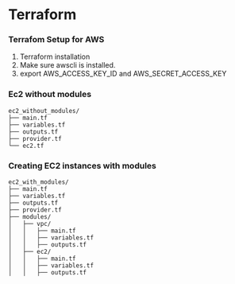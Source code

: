 # Terraform

### Terrafom Setup for AWS 
1. Terraform installation
2. Make sure awscli is installed.
3. export AWS_ACCESS_KEY_ID and AWS_SECRET_ACCESS_KEY

### Ec2 without modules

    ec2_without_modules/
    ├── main.tf
    ├── variables.tf
    ├── outputs.tf
    ├── provider.tf
    └── ec2.tf

### Creating EC2 instances with modules

    ec2_with_modules/
    ├── main.tf
    ├── variables.tf
    ├── outputs.tf
    ├── provider.tf
    ├── modules/
    │   ├── vpc/
    │   │   ├── main.tf
    │   │   ├── variables.tf
    │   │   ├── outputs.tf
    │   ├── ec2/
    │   │   ├── main.tf
    │   │   ├── variables.tf
    │   │   ├── outputs.tf

